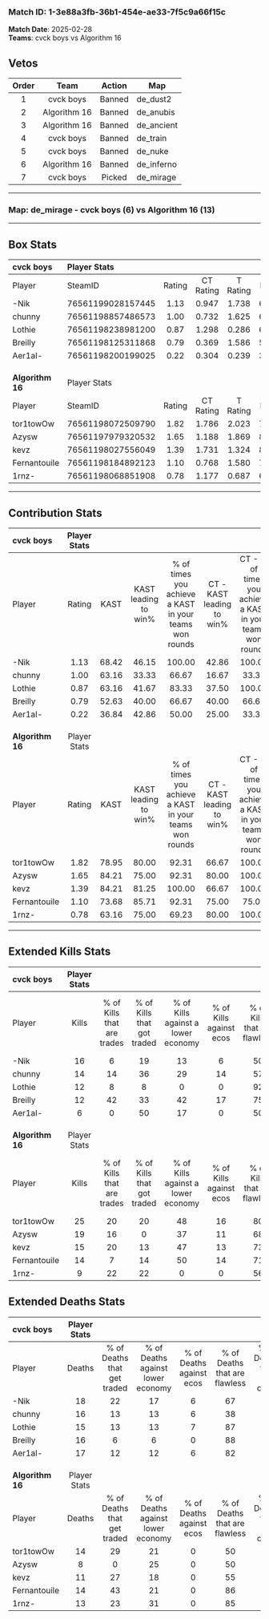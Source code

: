 ### Match ID: 1-3e88a3fb-36b1-454e-ae33-7f5c9a66f15c  
**Match Date**: 2025-02-28  
**Teams**: cvck boys vs Algorithm 16  

## Vetos  

| Order | Team | Action | Map |
| :---: | :--: | :----: | --- |
| 1 | cvck boys | Banned | de_dust2 |
| 2 | Algorithm 16 | Banned | de_anubis |
| 3 | Algorithm 16 | Banned | de_ancient |
| 4 | cvck boys | Banned | de_train |
| 5 | cvck boys | Banned | de_nuke |
| 6 | Algorithm 16 | Banned | de_inferno |
| 7 | cvck boys | Picked | de_mirage |

---  

### **Map**: de_mirage - cvck boys (6) vs Algorithm 16 (13)  
---  

## Box Stats  

| **cvck boys**    | Player Stats      |        |           |          |       |       |       |         |        |      |     |
| :- | :- | :-: | :-: | :-: | :-: | :-: | :-: | :-: | :-: | :-: | :-: |
| Player           | SteamID           | Rating | CT Rating | T Rating | KAST  |  ADR  | Kills | Assists | Deaths | K/D  | HS% |
| -Nik             | 76561199028157445 |  1.13  |   0.947   |  1.738   | 68.42 | 100.5 |  16   |    4    |   18   | 0.89 | 68  |
| chunny           | 76561198857486573 |  1.00  |   0.732   |  1.625   | 63.16 | 87.0  |  14   |    3    |   16   | 0.88 | 50  |
| Lothie           | 76561198238981200 |  0.87  |   1.298   |  0.286   | 63.16 | 64.7  |  12   |    2    |   15   | 0.80 | 41  |
| Breilly          | 76561198125311868 |  0.79  |   0.369   |  1.586   | 52.63 | 70.4  |  12   |    4    |   16   | 0.75 | 50  |
| Aer1al-          | 76561198200199025 |  0.22  |   0.304   |  0.239   | 36.84 | 28.9  |   6   |    1    |   17   | 0.35 | 50  |
|                  |                   |        |           |          |       |       |       |         |        |      |     |
|                  |                   |        |           |          |       |       |       |         |        |      |     |
|                  |                   |        |           |          |       |       |       |         |        |      |     |
| **Algorithm 16** | Player Stats      |        |           |          |       |       |       |         |        |      |     |
| Player           | SteamID           | Rating | CT Rating | T Rating | KAST  |  ADR  | Kills | Assists | Deaths | K/D  | HS% |
| tor1towOw        | 76561198072509790 |  1.82  |   1.786   |  2.023   | 78.95 | 125.1 |  25   |    7    |   14   | 1.79 | 44  |
| Azysw            | 76561197979320532 |  1.65  |   1.188   |  1.869   | 84.21 | 99.9  |  19   |    2    |   8    | 2.38 | 47  |
| kevz             | 76561198027556049 |  1.39  |   1.731   |  1.324   | 84.21 | 92.6  |  15   |    8    |   11   | 1.36 | 46  |
| Fernantouile     | 76561198184892123 |  1.10  |   0.768   |  1.580   | 73.68 | 74.3  |  14   |    3    |   14   | 1.00 | 35  |
| 1rnz-            | 76561198068851908 |  0.78  |   1.177   |  0.687   | 63.16 | 60.9  |   9   |    4    |   13   | 0.69 | 77  |
---  

## Contribution Stats  

| **cvck boys**    | Player Stats |       |                      |                                                        |                           |                                                             |                          |                                                            |
| :- | :-: | :-: | :-: | :-: | :-: | :-: | :-: | :-: |
| Player           |    Rating    | KAST  | KAST leading to win% | % of times you achieve a KAST in your teams won rounds | CT - KAST leading to win% | CT - % of times you achieve a KAST in your teams won rounds | T - KAST leading to win% | T - % of times you achieve a KAST in your teams won rounds |
| -Nik             |     1.13     | 68.42 |        46.15         |                         100.00                         |           42.86           |                           100.00                            |          50.00           |                           100.00                           |
| chunny           |     1.00     | 63.16 |        33.33         |                         66.67                          |           16.67           |                            33.33                            |          50.00           |                           100.00                           |
| Lothie           |     0.87     | 63.16 |        41.67         |                         83.33                          |           37.50           |                           100.00                            |          50.00           |                           66.67                            |
| Breilly          |     0.79     | 52.63 |        40.00         |                         66.67                          |           40.00           |                            66.67                            |          40.00           |                           66.67                            |
| Aer1al-          |     0.22     | 36.84 |        42.86         |                         50.00                          |           25.00           |                            33.33                            |          66.67           |                           66.67                            |
|                  |              |       |                      |                                                        |                           |                                                             |                          |                                                            |
|                  |              |       |                      |                                                        |                           |                                                             |                          |                                                            |
|                  |              |       |                      |                                                        |                           |                                                             |                          |                                                            |
| **Algorithm 16** | Player Stats |       |                      |                                                        |                           |                                                             |                          |                                                            |
| Player           |    Rating    | KAST  | KAST leading to win% | % of times you achieve a KAST in your teams won rounds | CT - KAST leading to win% | CT - % of times you achieve a KAST in your teams won rounds | T - KAST leading to win% | T - % of times you achieve a KAST in your teams won rounds |
| tor1towOw        |     1.82     | 78.95 |        80.00         |                         92.31                          |           66.67           |                           100.00                            |          88.89           |                           88.89                            |
| Azysw            |     1.65     | 84.21 |        75.00         |                         92.31                          |           80.00           |                           100.00                            |          72.73           |                           88.89                            |
| kevz             |     1.39     | 84.21 |        81.25         |                         100.00                         |           66.67           |                           100.00                            |          90.00           |                           100.00                           |
| Fernantouile     |     1.10     | 73.68 |        85.71         |                         92.31                          |           75.00           |                            75.00                            |          90.00           |                           100.00                           |
| 1rnz-            |     0.78     | 63.16 |        75.00         |                         69.23                          |           80.00           |                           100.00                            |          71.43           |                           55.56                            |
---  

## Extended Kills Stats  

| **cvck boys**    | Player Stats |                            |                            |                                    |                         |                              |                                 |                                       |                    |           |
| :- | :-: | :-: | :-: | :-: | :-: | :-: | :-: | :-: | :-: | :-: |
| Player           |    Kills     | % of Kills that are trades | % of Kills that got traded | % of Kills against a lower economy | % of Kills against ecos | % of Kills that are flawless | % of Kills that are close duels | % of Kills that are assisted by flash | Pistol Round Kills | AWP Kills |
| -Nik             |      16      |             6              |             19             |                 13                 |            6            |              50              |                0                |                   6                   |         2          |     0     |
| chunny           |      14      |             14             |             36             |                 29                 |           14            |              57              |                7                |                   0                   |         2          |     0     |
| Lothie           |      12      |             8              |             8              |                 0                  |            0            |              92              |                0                |                   0                   |         0          |     5     |
| Breilly          |      12      |             42             |             33             |                 42                 |           17            |              75              |                0                |                   0                   |         2          |     0     |
| Aer1al-          |      6       |             0              |             50             |                 17                 |            0            |              50              |               17                |                   0                   |         0          |     1     |
|                  |              |                            |                            |                                    |                         |                              |                                 |                                       |                    |           |
|                  |              |                            |                            |                                    |                         |                              |                                 |                                       |                    |           |
|                  |              |                            |                            |                                    |                         |                              |                                 |                                       |                    |           |
| **Algorithm 16** | Player Stats |                            |                            |                                    |                         |                              |                                 |                                       |                    |           |
| Player           |    Kills     | % of Kills that are trades | % of Kills that got traded | % of Kills against a lower economy | % of Kills against ecos | % of Kills that are flawless | % of Kills that are close duels | % of Kills that are assisted by flash | Pistol Round Kills | AWP Kills |
| tor1towOw        |      25      |             20             |             20             |                 48                 |           16            |              80              |                4                |                   8                   |         2          |     4     |
| Azysw            |      19      |             16             |             0              |                 37                 |           11            |              68              |                5                |                   5                   |         0          |     5     |
| kevz             |      15      |             20             |             13             |                 47                 |           13            |              73              |                0                |                  13                   |         3          |     1     |
| Fernantouile     |      14      |             7              |             14             |                 50                 |           14            |              71              |               14                |                   0                   |         1          |     1     |
| 1rnz-            |      9       |             22             |             22             |                 0                  |            0            |              56              |                0                |                  11                   |         4          |     0     |
## Extended Deaths Stats  

| **cvck boys**    | Player Stats |                             |                                   |                          |                               |                            |                           |               |
| :- | :-: | :-: | :-: | :-: | :-: | :-: | :-: | :-: |
| Player           |    Deaths    | % of Deaths that get traded | % of Deaths against lower economy | % of Deaths against ecos | % of Deaths that are flawless | % of Deaths that are close | % of Deaths while blinded | Deaths to AWP |
| -Nik             |      18      |             22              |                17                 |            6             |              67               |             11             |             6             |       2       |
| chunny           |      16      |             13              |                13                 |            6             |              38               |             6              |             6             |       2       |
| Lothie           |      15      |             13              |                13                 |            7             |              87               |             0              |             7             |       2       |
| Breilly          |      16      |              6              |                 6                 |            0             |              88               |             6              |             6             |       3       |
| Aer1al-          |      17      |             12              |                12                 |            6             |              82               |             0              |            12             |       2       |
|                  |              |                             |                                   |                          |                               |                            |                           |               |
|                  |              |                             |                                   |                          |                               |                            |                           |               |
|                  |              |                             |                                   |                          |                               |                            |                           |               |
| **Algorithm 16** | Player Stats |                             |                                   |                          |                               |                            |                           |               |
| Player           |    Deaths    | % of Deaths that get traded | % of Deaths against lower economy | % of Deaths against ecos | % of Deaths that are flawless | % of Deaths that are close | % of Deaths while blinded | Deaths to AWP |
| tor1towOw        |      14      |             29              |                21                 |            0             |              50               |             0              |             0             |       1       |
| Azysw            |      8       |              0              |                25                 |            0             |              50               |             13             |            13             |       1       |
| kevz             |      11      |             27              |                18                 |            0             |              55               |             0              |             0             |       2       |
| Fernantouile     |      14      |             43              |                21                 |            0             |              86               |             7              |             0             |       1       |
| 1rnz-            |      13      |             23              |                31                 |            0             |              85               |             0              |             0             |       1       |
